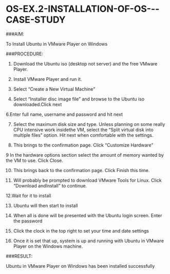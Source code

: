 # OS-EX.2-INSTALLATION-OF-OS---CASE-STUDY

###AIM:

To Install Ubuntu in VMware Player on Windows

###PROCEDURE:

1. Download the Ubuntu iso (desktop not server) and the free VMware Player.
 
2. Install VMware Player and run it.
  
3. Select “Create a New Virtual Machine”
 
5. Select “Installer disc image file” and browse to the Ubuntu iso downloaded.Click next
 
6.Enter full name, username and password and hit next
   
7. Select the maximum disk size and type. Unless planning on some really CPU intensive work insidethe VM, select the “Split virtual disk into multiple files” option. Hit next when comfortable with the settings.
 
8. This brings to the confirmation page. Click “Customize Hardware”
 
9 In the hardware options section select the amount of memory wanted by the VM to use. Click Close.

10. This brings back to the confirmation page. Click Finish this time.
  
11. Will probably be prompted to download VMware Tools for Linux. Click “Download andInstall” to continue.
 
12.Wait for it to install
      
13. Ubuntu will then start to install
 
14. When all is done will be presented with the Ubuntu login screen. Enter the password
  
15. Click the clock in the top right to set your time and date settings
    
16. Once it is set that up, system is up and running with Ubuntu in VMware Player on the Windows machine.

###RESULT:

Ubuntu in VMware Player on Windows has been installed successfully
